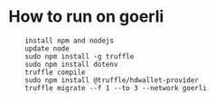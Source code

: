 # How to run on goerli


```truffle migrate --f 1 --to 2 --network goerli
	install npm and nodejs
	update node
	sudo npm install -g truffle
	sudo npm install dotenv
	truffle compile
	sudo npm install @truffle/hdwallet-provider
	truffle migrate --f 1 --to 3 --network goerli
```


